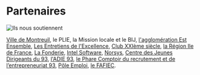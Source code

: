Partenaires
=============

![Ils nous soutiennent](http://puu.sh/3djsQ.png)

[Ville de Montreuil](http://montreuil.fr), le PLIE, la Mission locale et le BIJ, [l'agglomération Est Ensemble](http://www.est-ensemble.fr), [Les Entretiens de l'Excellence](http://www.lesentretiens.org), [Club XXIème siècle](http://www.21eme-siecle.org), [la Région Ile de France](http://www.iledefrance.fr), [La Fonderie](http://www.lafonderie-idf.fr), [Intel Software](http://intel-software-academic-program.com/contests/incubators/Intel_soutient_Simplon.pdf), [Norsys](http://www.norsys.fr), [Centre des Jeunes Dirigeants du 93](http://www.cjd93.net), [l'ADIE 93](http://www.adie.org/regions/ile-de-france), [le Phare Comptoir du recrutement et de l’entrepreneuriat 93](http://lephare-comptoir.org), [Pôle Emploi](http://www.pole-emploi.fr), [le FAFIEC](http://www.fafiec.fr).
